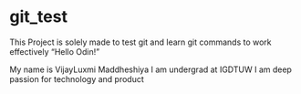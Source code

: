 # git_test
This Project is solely made to test git and learn git commands to work effectively
“Hello Odin!”

My name is VijayLuxmi Maddheshiya
I am undergrad at IGDTUW
I am deep passion for technology and product

